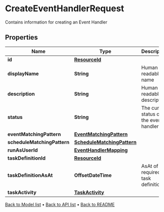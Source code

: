 

# CreateEventHandlerRequest

Contains information for creating an Event Handler

## Properties

| Name | Type | Description | Notes |
|------------ | ------------- | ------------- | -------------|
|**id** | [**ResourceId**](ResourceId.md) |  |  |
|**displayName** | **String** | Human readable name |  |
|**description** | **String** | Human readable description |  [optional] |
|**status** | **String** | The current status of the event handler |  |
|**eventMatchingPattern** | [**EventMatchingPattern**](EventMatchingPattern.md) |  |  [optional] |
|**scheduleMatchingPattern** | [**ScheduleMatchingPattern**](ScheduleMatchingPattern.md) |  |  [optional] |
|**runAsUserId** | [**EventHandlerMapping**](EventHandlerMapping.md) |  |  |
|**taskDefinitionId** | [**ResourceId**](ResourceId.md) |  |  |
|**taskDefinitionAsAt** | **OffsetDateTime** | AsAt of the required task definition |  [optional] |
|**taskActivity** | [**TaskActivity**](TaskActivity.md) |  |  |



[Back to Model list](../README.md#documentation-for-models) &#8226; [Back to API list](../README.md#documentation-for-api-endpoints) &#8226; [Back to README](../README.md)


